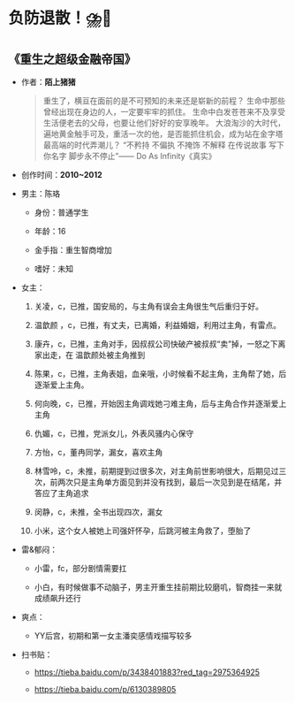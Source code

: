 # 负防退散！⛈️🤢

## 《重生之超级金融帝国》

- 作者：**陌上猪猪**
  
    > 重生了，横亘在面前的是不可预知的未来还是崭新的前程？
    生命中那些曾经出现在身边的人，一定要牢牢的抓住。
    生命中白发苍苍来不及享受生活便老去的父母，也要让他们好好的安享晚年。
    大浪淘沙的大时代，遍地黄金触手可及，重活一次的他，是否能抓住机会，成为站在金字塔最高端的时代弄潮儿？
    “不矜持 不偏执 不掩饰 不解释
    在传说故事 写下你名字  脚步永不停止”—— Do As Infinity《真实》

- 创作时间：**2010~2012**

- 男主：陈珞

  * 身份：普通学生
  
  * 年龄：16
  * 金手指：重生智商增加
  * 嗜好：未知

- 女主：

  1. 关凌，c，已推，国安局的，与主角有误会主角很生气后重归于好。

  2. 温歆颜 ，c，已推，有丈夫，已离婚，利益婚姻，利用过主角，有雷点。
  3. 康卉，c，已推，主角对手，因叔叔公司快破产被叔叔“卖”掉，一怒之下离家出走，在 温歆颜处被主角推到
  4. 陈果，c，已推，主角表姐，血亲哦，小时候看不起主角，主角帮了她，后逐渐爱上主角。
  5. 何向晚，c，已推，开始因主角调戏她刁难主角，后与主角合作并逐渐爱上主角
  6. 仇媚，c，已推，党派女儿，外表风骚内心保守
  7. 方怡，c，董冉同学，漏女，喜欢主角
  8. 林雪呤，c，未推，前期提到过很多次，对主角前世影响很大，后期见过三次，前两次只是主角单方面见到并没有找到，最后一次见到是在结尾，并答应了主角追求
  9.  闵静，c，未推，全书出现四次，漏女
  10. 小米，这个女人被她上司强奸怀孕，后跳河被主角救了，堕胎了

- 雷&郁闷：

  * 小雷，fc，部分剧情需要扛

  * 小白，有时候做事不动脑子，男主开重生挂前期比较磨叽，智商挂一来就成绩飙升还行

- 爽点：
  
  * YY后宫，初期和第一女主潘奕感情戏描写较多

- 扫书贴：
  
  * <https://tieba.baidu.com/p/3438401883?red_tag=2975364925>

  * <https://tieba.baidu.com/p/6130389805>